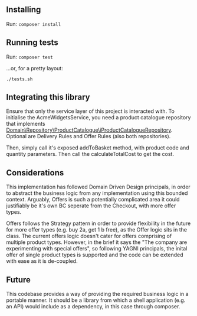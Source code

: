 ## Installing
Run:
`composer install`

## Running tests
Run:
`composer test`

...or, for a pretty layout:

`./tests.sh`

## Integrating this library
Ensure that only the service layer of this project is interacted with. To initialise the AcmeWidgetsService, you need a product catalogue repository that implements [Domain\Repository\ProductCatalogue\iProductCatalogueRepository](./src/Domain/Repository/ProductCatalogue/iProductCatalogueRepository.php). Optional are Delivery Rules and Offer Rules (also both repositories). 

Then, simply call it's exposed addToBasket method, with product code and quantity parameters. Then call the calculateTotalCost to get the cost.

## Considerations
This implementation has followed Domain Driven Design principals, in order to abstract the business logic from any implementation using this bounded context. Arguably, Offers is such a potentially complicated area it could justifiably be it's own BC seperate from the Checkout, with more offer types. 

Offers follows the Strategy pattern in order to provide flexibility in the future for more offer types (e.g. buy 2a, get 1 b free), as the Offer logic sits in the class. The current offers logic doesn't cater for offers comprising of multiple product types. However, in the brief it says the "The company are experimenting with special offers", so following YAGNI principals, the inital offer of single product types is supported and the code can be extended with ease as it is de-coupled.

## Future
This codebase provides a way of providing the required business logic in a portable manner. It should be a library from which a shell application (e.g. an API) would include as a dependency, in  this case through composer.